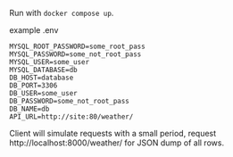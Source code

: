 Run with `docker compose up`.

example .env
```
MYSQL_ROOT_PASSWORD=some_root_pass
MYSQL_PASSWORD=some_not_root_pass
MYSQL_USER=some_user
MYSQL_DATABASE=db
DB_HOST=database
DB_PORT=3306
DB_USER=some_user
DB_PASSWORD=some_not_root_pass
DB_NAME=db
API_URL=http://site:80/weather/
```

Client will simulate requests with a small period, request http://localhost:8000/weather/ for JSON dump of all rows.
